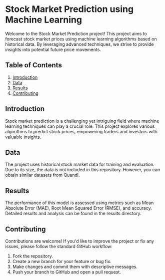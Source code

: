 # Stock Market Prediction using Machine Learning

Welcome to the Stock Market Prediction project! This project aims to forecast stock market prices using machine learning algorithms based on historical data. By leveraging advanced techniques, we strive to provide insights into potential future price movements.

## Table of Contents

1. [Introduction](#introduction)
2. [Data](#data)
4. [Results](#results)
5. [Contributing](#contributing)

## Introduction

Stock market prediction is a challenging yet intriguing field where machine learning techniques can play a crucial role. This project explores various algorithms to predict stock prices, empowering traders and investors with valuable insights.

## Data

The project uses historical stock market data for training and evaluation. Due to its size, the data is not included in this repository. However, you can obtain similar datasets from Quandl.

## Results

The performance of this model is assessed using metrics such as Mean Absolute Error (MAE), Root Mean Squared Error (RMSE), and accuracy. Detailed results and analysis can be found in the results directory.

## Contributing

Contributions are welcome! If you'd like to improve the project or fix any issues, please follow the standard GitHub workflow:

1. Fork the repository.
2. Create a new branch for your feature or bug fix.
3. Make changes and commit them with descriptive messages.
4. Push your branch to GitHub and open a pull request.

